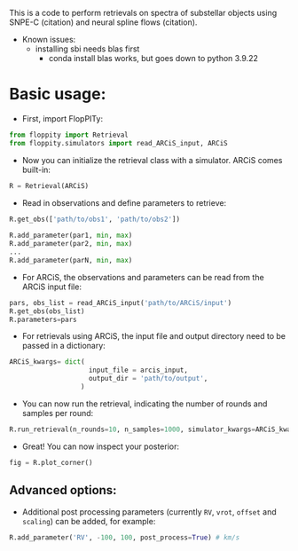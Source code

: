 This is a code to perform retrievals on spectra of substellar objects using 
SNPE-C (citation) and neural spline flows (citation).

- Known issues:
    - installing sbi needs blas first
        - conda install blas works, but goes down to python 3.9.22
     
# Basic usage:
- First, import FlopPITy:
```python
from floppity import Retrieval
from floppity.simulators import read_ARCiS_input, ARCiS
```

- Now you can initialize the retrieval class with a simulator. ARCiS comes built-in:
  
```python
R = Retrieval(ARCiS)
```

- Read in observations and define parameters to retrieve:
    
```python
R.get_obs(['path/to/obs1', 'path/to/obs2'])
    
R.add_parameter(par1, min, max)
R.add_parameter(par2, min, max)
...
R.add_parameter(parN, min, max)
```

- For ARCiS, the observations and parameters can be read from the ARCiS input file:
    
```python
pars, obs_list = read_ARCiS_input('path/to/ARCiS/input')
R.get_obs(obs_list)
R.parameters=pars
```

- For retrievals using ARCiS, the input file and output directory need to be passed in a dictionary:
  
```python
ARCiS_kwargs= dict(
                    input_file = arcis_input,
                    output_dir = 'path/to/output',
                  )
```

- You can now run the retrieval, indicating the number of rounds and samples per round:

```python
R.run_retrieval(n_rounds=10, n_samples=1000, simulator_kwargs=ARCiS_kwargs)
```

- Great! You can now inspect your posterior:

```python
fig = R.plot_corner()
```

## Advanced options:

- Additional post processing parameters (currently `RV`, `vrot`, `offset` and `scaling`) can be added, for example:
    
```python
R.add_parameter('RV', -100, 100, post_process=True) # km/s
```




  

  
  

  

  
